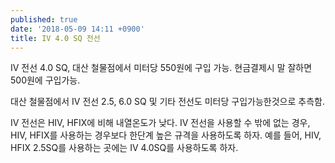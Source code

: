 ```yaml
---
published: true
date: '2018-05-09 14:11 +0900'
title: IV 4.0 SQ 전선
---
```

IV 전선 4.0 SQ, 대산 철물점에서 미터당 550원에 구입 가능. 현금결제시 말 잘하면 500원에 구입가능.

대산 철물점에서 IV 전선 2.5, 6.0 SQ 및 기타 전선도 미터당 구입가능한것으로 추측함.

IV 전선은 HIV, HFIX에 비해 내열온도가 낮다. IV 전선을 사용할 수 밖에 없는 경우, HIV, HFIX를 사용하는 경우보다 한단계 높은 규격을 사용하도록 하자. 예를 들어, HIV, HFIX 2.5SQ를 사용하는 곳에는 IV 4.0SQ를 사용하도록 하자.
